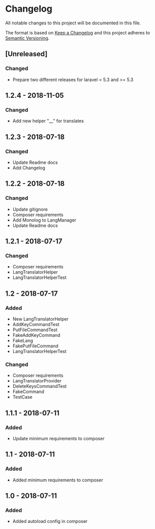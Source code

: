 # Changelog
All notable changes to this project will be documented in this file.

The format is based on [Keep a Changelog](http://keepachangelog.com/en/1.0.0/)
and this project adheres to [Semantic Versioning](http://semver.org/spec/v2.0.0.html).

## [Unreleased]
### Changed
- Prepare two different releases for laravel < 5.3 and >= 5.3

## 1.2.4 - 2018-11-05
### Changed
- Add new helper "__" for translates

## 1.2.3 - 2018-07-18
### Changed
- Update Readme docs
- Add Changelog

## 1.2.2 - 2018-07-18
### Changed
- Update gitignore
- Composer requirements
- Add Monolog to LangManager
- Update Readme docs

## 1.2.1 - 2018-07-17
### Changed
- Composer requirements
- LangTranslatorHelper
- LangTranslatorHelperTest

## 1.2 - 2018-07-17
### Added
- New LangTranslatorHelper
- AddKeyCommandTest
- PutFileCommandTest
- FakeAddKeyCommand
- FakeLang
- FakePutFileCommand
- LangTranslatorHelperTest

### Changed
- Composer requirements
- LangTranslatorProvider
- DeleteKeysCommandTest
- FakeCommand
- TestCase

## 1.1.1 - 2018-07-11
### Added
- Update minimum requirements to composer

## 1.1 - 2018-07-11
### Added
- Added minimum requirements to composer

## 1.0 - 2018-07-11
### Added
- Added autoload config in composer




